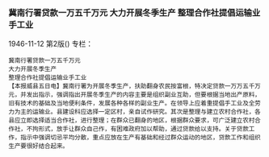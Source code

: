 ### 冀南行署贷款一万五千万元  大力开展冬季生产  整理合作社提倡运输业手工业

1946-11-12
第2版()
专栏：

    冀南行署贷款一万五千万元
    大力开展冬季生产
    整理合作社提倡运输业手工业
    【本报威县五日电】冀南行署为开展冬季生产，扶助翻身农民按富根，特决定贷款一万万五千万元，并发出指示，强调指出开展冬季生产的内容主要是组织副业互助，但要根据当地出产原料，旧有技术的基础及当地便利条件，发展各种各样的副业生产。在领导上应着重提倡手工业及全劳力为主的运输业。县建设科应选择一定区村，亲自试作研究。其次是整理与建立农村合作社，各县应立即选择适当合作社，进行整理；在群众已翻身的地区，根据群众要求，可广泛建立农村合作社，不拘形式，放手让群众自己作，有困难政府加以帮助，通过贷款给以支持。关于贷款工作，指示中强调切忌平均分散，重点应放在生产有基础和经过群众运动的地区，贷款工作和组织生产要很好结合起来。
